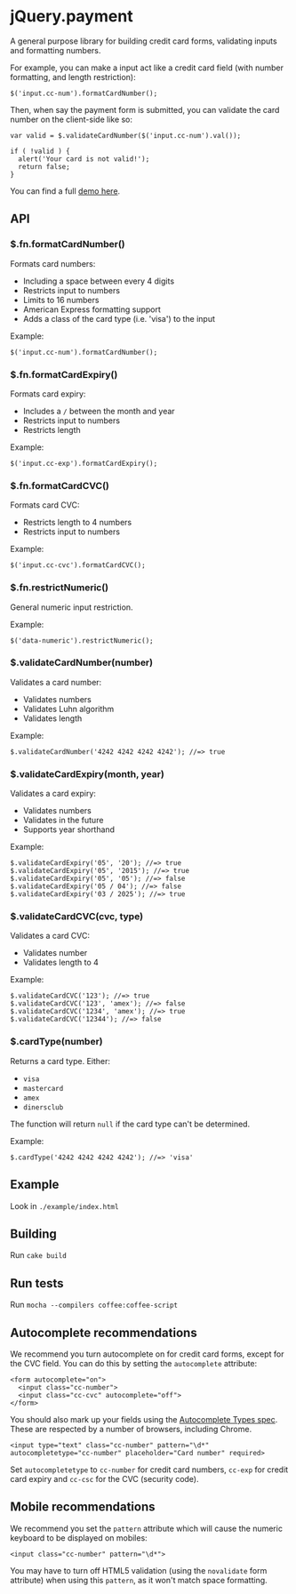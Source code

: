 # jQuery.payment

A general purpose library for building credit card forms, validating inputs and formatting numbers.

For example, you can make a input act like a credit card field (with number formatting, and length restriction):

    $('input.cc-num').formatCardNumber();

Then, when say the payment form is submitted, you can validate the card number on the client-side like so:

    var valid = $.validateCardNumber($('input.cc-num').val());

    if ( !valid ) {
      alert('Your card is not valid!');
      return false;
    }

You can find a full [demo here](http://stripe.github.com/jquery.payment/example).

## API

### $.fn.formatCardNumber()

Formats card numbers:

* Including a space between every 4 digits
* Restricts input to numbers
* Limits to 16 numbers
* American Express formatting support
* Adds a class of the card type (i.e. 'visa') to the input

Example:

    $('input.cc-num').formatCardNumber();

### $.fn.formatCardExpiry()

Formats card expiry:

* Includes a `/` between the month and year
* Restricts input to numbers
* Restricts length

Example:

    $('input.cc-exp').formatCardExpiry();

### $.fn.formatCardCVC()

Formats card CVC:

* Restricts length to 4 numbers
* Restricts input to numbers

Example:

    $('input.cc-cvc').formatCardCVC();

### $.fn.restrictNumeric()

General numeric input restriction.

Example:

    $('data-numeric').restrictNumeric();

### $.validateCardNumber(number)

Validates a card number:

* Validates numbers
* Validates Luhn algorithm
* Validates length

Example:

    $.validateCardNumber('4242 4242 4242 4242'); //=> true

### $.validateCardExpiry(month, year)

Validates a card expiry:

* Validates numbers
* Validates in the future
* Supports year shorthand

Example:

    $.validateCardExpiry('05', '20'); //=> true
    $.validateCardExpiry('05', '2015'); //=> true
    $.validateCardExpiry('05', '05'); //=> false
    $.validateCardExpiry('05 / 04'); //=> false
    $.validateCardExpiry('03 / 2025'); //=> true

### $.validateCardCVC(cvc, type)

Validates a card CVC:

* Validates number
* Validates length to 4

Example:

    $.validateCardCVC('123'); //=> true
    $.validateCardCVC('123', 'amex'); //=> false
    $.validateCardCVC('1234', 'amex'); //=> true
    $.validateCardCVC('12344'); //=> false

### $.cardType(number)

Returns a card type. Either:

* `visa`
* `mastercard`
* `amex`
* `dinersclub`

The function will return `null` if the card type can't be determined.

Example:

    $.cardType('4242 4242 4242 4242'); //=> 'visa'

## Example

Look in `./example/index.html`

## Building

Run `cake build`

## Run tests

Run `mocha --compilers coffee:coffee-script`

## Autocomplete recommendations

We recommend you turn autocomplete on for credit card forms, except for the CVC field. You can do this by setting the `autocomplete` attribute:

    <form autocomplete="on">
      <input class="cc-number">
      <input class="cc-cvc" autocomplete="off">
    </form>

You should also mark up your fields using the [Autocomplete Types spec](http://wiki.whatwg.org/wiki/Autocomplete_Types). These are respected by a number of browsers, including Chrome.

    <input type="text" class="cc-number" pattern="\d*" autocompletetype="cc-number" placeholder="Card number" required>

Set `autocompletetype` to `cc-number` for credit card numbers, `cc-exp` for credit card expiry and `cc-csc` for the CVC (security code).

## Mobile recommendations

We recommend you set the `pattern` attribute which will cause the numeric keyboard to be displayed on mobiles:

    <input class="cc-number" pattern="\d*">

You may have to turn off HTML5 validation (using the `novalidate` form attribute) when using this `pattern`, as it won't match space formatting.
